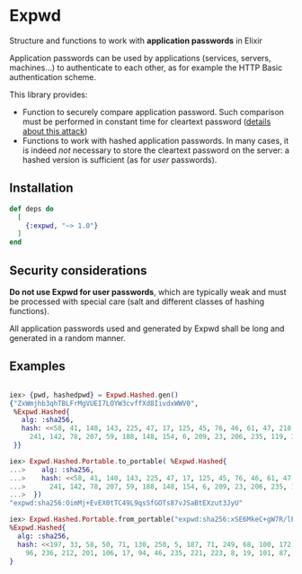 # Expwd

Structure and functions to work with **application passwords** in Elixir

Application passwords can be used by applications (services, servers, machines...) to
authenticate to each other, as for example the HTTP Basic authentication scheme.

This library provides:
- Function to securely compare application password. Such comparison must be performed in constant time for cleartext password ([details about this attack](https://codahale.com/a-lesson-in-timing-attacks/))
- Functions to work with hashed application passwords. In many cases, it is indeed *not* necessary to store the cleartext password on the server: a hashed version is sufficient (as for *user* passwords).

## Installation

```elixir
def deps do
  [
    {:expwd, "~> 1.0"}
  ]
end
```

## Security considerations

**Do not use Expwd for user passwords**, which are typically weak and must be processed with special care (salt and different classes of hashing functions).

All application passwords used and generated by Expwd shall be long and generated in a random manner.

## Examples

```elixir

iex> {pwd, hashedpwd} = Expwd.Hashed.gen()
{"ZxWmjhb3qhTBLFrMgVUEI7LOYW3cvffXd8IivdxWWV0",
 %Expwd.Hashed{
   alg: :sha256,
   hash: <<58, 41, 140, 143, 225, 47, 17, 125, 45, 76, 46, 61, 47, 218, 172, 73,
     241, 142, 78, 207, 59, 188, 148, 154, 6, 209, 23, 206, 235, 119, 39, 37>>
 }}

iex> Expwd.Hashed.Portable.to_portable( %Expwd.Hashed{
...>    alg: :sha256,
...>    hash: <<58, 41, 140, 143, 225, 47, 17, 125, 45, 76, 46, 61, 47, 218, 172, 73,
...>      241, 142, 78, 207, 59, 188, 148, 154, 6, 209, 23, 206, 235, 119, 39, 37>>
...>  })
"expwd:sha256:OimMj+EvEX0tTC49L9qsSfGOTs87vJSaBtEXzut3JyU"

iex> Expwd.Hashed.Portable.from_portable("expwd:sha256:xSE6MkeC+gW7R/lEZKxsWGDs1MlqEV4u693fCBNlV4g") 
%Expwd.Hashed{
  alg: :sha256,
  hash: <<197, 33, 58, 50, 71, 130, 250, 5, 187, 71, 249, 68, 100, 172, 108, 88,
    96, 236, 212, 201, 106, 17, 94, 46, 235, 221, 223, 8, 19, 101, 87, 136>>
}

```
